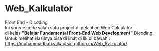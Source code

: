 # Web_Kalkulator
Front End - Dicoding <br>
Ini source code salah satu project di pelatihan Web Calculator <br>
di kelas <b>"Belajar Fundamental Front-End Web Development"</b> Dicoding.<br>
Untuk melihat Hasilnya bisa di lihat di lik di bawah : https://muhammadhafizalkautsar.github.io/Web_Kalkulator/
